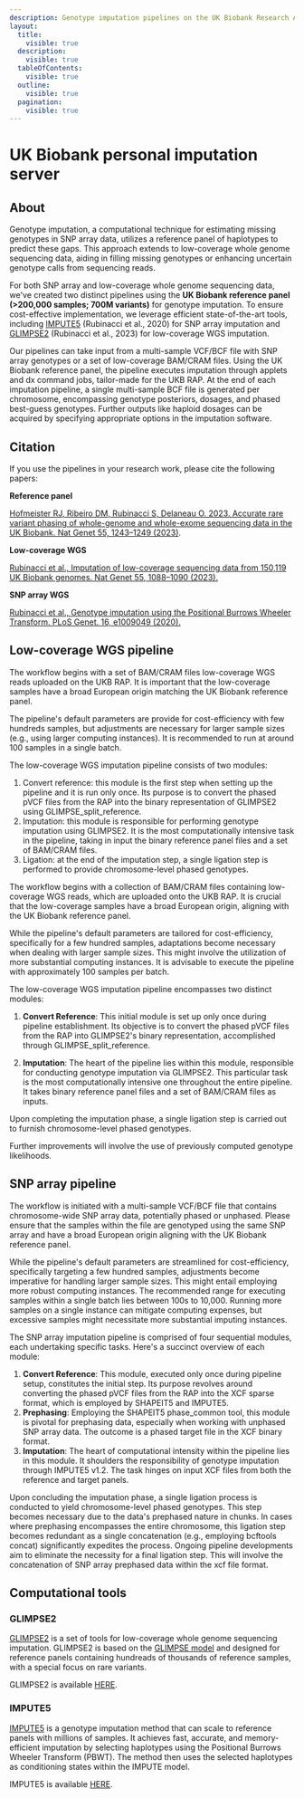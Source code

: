 ```yaml
---
description: Genotype imputation pipelines on the UK Biobank Research Analysis Platform
layout:
  title:
    visible: true
  description:
    visible: true
  tableOfContents:
    visible: true
  outline:
    visible: true
  pagination:
    visible: true
---
```


# UK Biobank personal imputation server

## About

Genotype imputation, a computational technique for estimating missing genotypes in SNP array data, utilizes a reference panel of haplotypes to predict these gaps. This approach extends to low-coverage whole genome sequencing data, aiding in filling missing genotypes or enhancing uncertain genotype calls from sequencing reads.

For both SNP array and low-coverage whole genome sequencing data, we've created two distinct pipelines using the **UK Biobank reference panel (>200,000 samples; 700M variants)** for genotype imputation. To ensure cost-effective implementation, we leverage efficient state-of-the-art tools, including [IMPUTE5](https://doi.org/10.1371/journal.pgen.1009049) (Rubinacci et al., 2020) for SNP array imputation and [GLIMPSE2](https://doi.org/10.1038/s41588-023-01438-3) (Rubinacci et al., 2023) for low-coverage WGS imputation.

Our pipelines can take input from a multi-sample VCF/BCF file with SNP array genotypes or a set of low-coverage BAM/CRAM files. Using the UK Biobank reference panel, the pipeline executes imputation through applets and dx command jobs, tailor-made for the UKB RAP. At the end of each imputation pipeline, a single multi-sample BCF file is generated per chromosome, encompassing genotype posteriors, dosages, and phased best-guess genotypes. Further outputs like haploid dosages can be acquired by specifying appropriate options in the imputation software.

## Citation

If you use the pipelines in your research work, please cite the following papers:

**Reference panel**&#x20;

[Hofmeister RJ, Ribeiro DM, Rubinacci S, Delaneau O. 2023. Accurate rare variant phasing of whole-genome and whole-exome sequencing data in the UK Biobank. Nat Genet 55, 1243–1249 (2023)](https://doi.org/10.1038/s41588-023-01415-w).

**Low-coverage WGS**

[Rubinacci et al., Imputation of low-coverage sequencing data from 150,119 UK Biobank genomes. Nat Genet 55, 1088–1090 (2023).](https://doi.org/10.1038/s41588-023-01438-3)

**SNP array WGS**

[Rubinacci et al., Genotype imputation using the Positional Burrows Wheeler Transform. PLoS Genet. 16, e1009049 (2020).](https://doi.org/10.1371/journal.pgen.1009049)

## Low-coverage WGS pipeline

The workflow begins with a set of BAM/CRAM files low-coverage WGS reads uploaded on the UKB RAP. It is important that the low-coverage samples have a broad European origin matching the UK Biobank reference panel.

The pipeline's default parameters are provide for cost-efficiency with few hundreds samples, but adjustments are necessary for larger sample sizes (e.g., using larger computing instances). It is recommended to run at around 100 samples in a single batch.&#x20;

The low-coverage WGS imputation pipeline consists of two modules:

1. Convert reference: this module is the first step when setting up the pipeline and it is run only once. Its purpose is to convert the phased pVCF files from the RAP into the binary representation of GLIMPSE2 using GLIMPSE\_split\_reference.&#x20;
2. Imputation: this module is responsible for performing genotype imputation using GLIMPSE2. It is the most computationally intensive task in the pipeline, taking in input the binary reference panel files and a set of BAM/CRAM files.&#x20;
3. Ligation: at the end of the imputation step, a single ligation step is performed to provide chromosome-level phased genotypes.



The workflow begins with a collection of BAM/CRAM files containing low-coverage WGS reads, which are uploaded onto the UKB RAP. It is crucial that the low-coverage samples have a broad European origin, aligning with the UK Biobank reference panel.

While the pipeline's default parameters are tailored for cost-efficiency, specifically for a few hundred samples, adaptations become necessary when dealing with larger sample sizes. This might involve the utilization of more substantial computing instances. It is advisable to execute the pipeline with approximately 100 samples per batch.

The low-coverage WGS imputation pipeline encompasses two distinct modules:

1.  **Convert Reference**: This initial module is set up only once during pipeline establishment. Its objective is to convert the phased pVCF files from the RAP into GLIMPSE2's binary representation, accomplished through GLIMPSE\_split\_reference.


2. **Imputation**: The heart of the pipeline lies within this module, responsible for conducting genotype imputation via GLIMPSE2. This particular task is the most computationally intensive one throughout the entire pipeline. It takes binary reference panel files and a set of BAM/CRAM files as inputs.

Upon completing the imputation phase, a single ligation step is carried out to furnish chromosome-level phased genotypes.

Further improvements will involve the use of previously computed genotype likelihoods.

## SNP array pipeline

The workflow is initiated with a multi-sample VCF/BCF file that contains chromosome-wide SNP array data, potentially phased or unphased. Please ensure that the samples within the file are genotyped using the same SNP array and have a broad European origin aligning with the UK Biobank reference panel.

While the pipeline's default parameters are streamlined for cost-efficiency, specifically targeting a few hundred samples, adjustments become imperative for handling larger sample sizes. This might entail employing more robust computing instances. The recommended range for executing samples within a single batch lies between 100s to 10,000. Running more samples on a single instance can mitigate computing expenses, but excessive samples might necessitate more substantial imputing instances.

The SNP array imputation pipeline is comprised of four sequential modules, each undertaking specific tasks. Here's a succinct overview of each module:

1. **Convert Reference**: This module, executed only once during pipeline setup, constitutes the initial step. Its purpose revolves around converting the phased pVCF files from the RAP into the XCF sparse format, which is employed by SHAPEIT5 and IMPUTE5.
2. **Prephasing**: Employing the SHAPEIT5 phase\_common tool, this module is pivotal for prephasing data, especially when working with unphased SNP array data. The outcome is a phased target file in the XCF binary format.
3. **Imputation**: The heart of computational intensity within the pipeline lies in this module. It shoulders the responsibility of genotype imputation through IMPUTE5 v1.2. The task hinges on input XCF files from both the reference and target panels.

Upon concluding the imputation phase, a single ligation process is conducted to yield chromosome-level phased genotypes. This step becomes necessary due to the data's prephased nature in chunks. In cases where prephasing encompasses the entire chromosome, this ligation step becomes redundant as a single concatenation (e.g., employing bcftools concat) significantly expedites the process. Ongoing pipeline developments aim to eliminate the necessity for a final ligation step. This will involve the concatenation of SNP array prephased data within the xcf file format.

## Computational tools

### GLIMPSE2

[GLIMPSE2](https://doi.org/10.1038/s41588-023-01438-3) is a set of tools for low-coverage whole genome sequencing imputation. GLIMPSE2 is based on the [GLIMPSE model](https://www.nature.com/articles/s41588-020-00756-0) and designed for reference panels containing hundreads of thousands of reference samples, with a special focus on rare variants.

GLIMPSE2 is available [HERE](https://github.com/odelaneau/GLIMPSE).

### IMPUTE5

[IMPUTE5](https://doi.org/10.1371/journal.pgen.1009049) is a genotype imputation method that can scale to reference panels with millions of samples. It achieves fast, accurate, and memory-efficient imputation by selecting haplotypes using the Positional Burrows Wheeler Transform (PBWT). The method then uses the selected haplotypes as conditioning states within the IMPUTE model.

IMPUTE5 is available [HERE](https://jmarchini.org/software/#impute-5).

